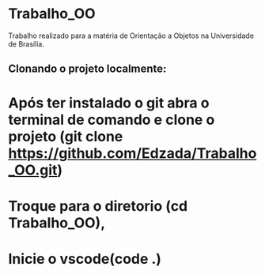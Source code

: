 # Trabalho_OO
Trabalho realizado para a matéria de Orientação a Objetos na Universidade de Brasília.

## Clonando o projeto localmente:
# Após ter instalado o git abra o terminal de comando e clone o projeto (git clone https://github.com/Edzada/Trabalho_OO.git) 
# Troque para o diretorio (cd Trabalho_OO), 
# Inicie o vscode(code .)